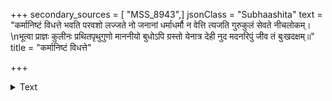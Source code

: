 +++
secondary_sources = [ "MSS_8943",]
jsonClass = "Subhaashita"
text = "कर्मानिष्टं विधत्ते भवति परवशो लज्जते नो जनानां धर्माधर्मौ न वेत्ति त्यजति गुरुकुलं सेवते नीचलोकम्।  \nभूत्वा प्राज्ञः कुलीनः प्रथितपृथुगुणो माननीयो बुधोऽपि ग्रस्तो येनात्र देही नुद मदनरिपुं जीव तं बुःखदक्षम्॥"
title = "कर्मानिष्टं विधत्ते"

+++

<details><summary>Text</summary>

कर्मानिष्टं विधत्ते भवति परवशो लज्जते नो जनानां धर्माधर्मौ न वेत्ति त्यजति गुरुकुलं सेवते नीचलोकम्।  
भूत्वा प्राज्ञः कुलीनः प्रथितपृथुगुणो माननीयो बुधोऽपि ग्रस्तो येनात्र देही नुद मदनरिपुं जीव तं बुःखदक्षम्॥
</details>
